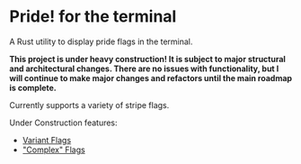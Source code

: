
# Pride! for the terminal

A Rust utility to display pride flags in the terminal.

**This project is under heavy construction! It is subject to major structural and
architectural changes. There are no issues with functionality, but I will continue
to make major changes and refactors until the main roadmap is complete.**

Currently supports a variety of stripe flags.

Under Construction features:
- [Variant Flags](https://git.vwolfe.io/valerie/pride/src/branch/variant)
- ["Complex" Flags](https://git.vwolfe.io/valerie/pride/src/branch/complex)

